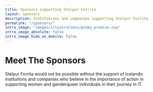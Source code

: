 ```yaml
---
title: Sponsors supporting Stelpur Forrita
layout: sponsors
description: Institutions and companies supporting Stelpur Forrita
permalink: "/sponsors/"
intro_image: "images/illustrations/pinky_promise.svg"
intro_image_absolute: false
intro_image_hide_on_mobile: false
---
```


# Meet The Sponsors

Stelpur Forrita would not be possible without the support of Icelandic institutions and companies who believe in the importance of action in supporting women and genderqueer individuals in their journey in IT.